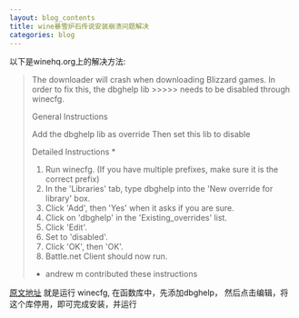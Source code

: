 ```yaml
---
layout: blog_contents
title: wine暴雪炉石传说安装崩溃问题解决
categories: blog
---
```


以下是winehq.org上的解决方法:

>The downloader will crash when downloading Blizzard games. In order to fix this, the dbghelp lib >>>>> needs to be disabled through winecfg.
> 
>General Instructions
> 
>   Add the dbghelp lib as override
>   Then set this lib to disable
> 
>Detailed Instructions *
> 
>   1. Run winecfg. (If you have multiple prefixes, make sure it is the correct prefix) 
>   2. In the 'Libraries' tab, type dbghelp into the 'New override for library' box.
>   3. Click 'Add', then 'Yes' when it asks if you are sure.
>   4. Click on 'dbghelp' in the 'Existing_overrides' list.
>   5. Click 'Edit'.
>   6. Set to 'disabled'.
>   7. Click 'OK', then 'OK'.
>   8. Battle.net Client should now run.
> 
>* andrew m contributed these instructions

[原文地址](http://appdb.winehq.org/objectManager.php?sClass=version&iId=28875&iTestingId=80577)
就是运行 winecfg, 在函数库中，先添加dbghelp， 然后点击编辑，将这个库停用，即可完成安装，并运行